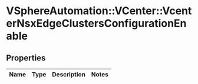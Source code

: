 # VSphereAutomation::VCenter::VcenterNsxEdgeClustersConfigurationEnable

## Properties
Name | Type | Description | Notes
------------ | ------------- | ------------- | -------------


